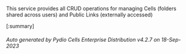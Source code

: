 






This service provides all CRUD operations for managing Cells (folders shared across users) and Public Links (externally accessed)

[:summary]

###### Auto generated by Pydio Cells Enterprise Distribution v4.2.7 on 18-Sep-2023
